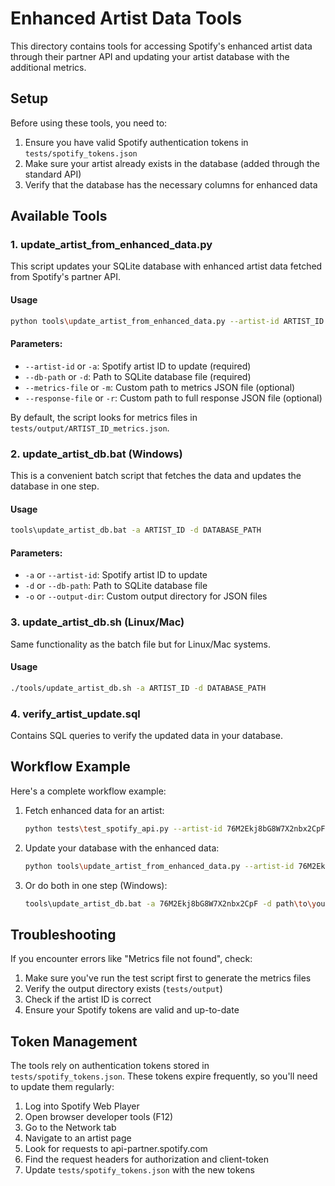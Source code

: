 # Enhanced Artist Data Tools

This directory contains tools for accessing Spotify's enhanced artist data through their partner API and updating your artist database with the additional metrics.

## Setup

Before using these tools, you need to:

1. Ensure you have valid Spotify authentication tokens in `tests/spotify_tokens.json`
2. Make sure your artist already exists in the database (added through the standard API)
3. Verify that the database has the necessary columns for enhanced data

## Available Tools

### 1. update_artist_from_enhanced_data.py

This script updates your SQLite database with enhanced artist data fetched from Spotify's partner API.

#### Usage

```bash
python tools\update_artist_from_enhanced_data.py --artist-id ARTIST_ID --db-path DATABASE_PATH
```

#### Parameters:

- `--artist-id` or `-a`: Spotify artist ID to update (required)
- `--db-path` or `-d`: Path to SQLite database file (required)
- `--metrics-file` or `-m`: Custom path to metrics JSON file (optional)
- `--response-file` or `-r`: Custom path to full response JSON file (optional)

By default, the script looks for metrics files in `tests/output/ARTIST_ID_metrics.json`.

### 2. update_artist_db.bat (Windows)

This is a convenient batch script that fetches the data and updates the database in one step.

#### Usage

```bash
tools\update_artist_db.bat -a ARTIST_ID -d DATABASE_PATH
```

#### Parameters:

- `-a` or `--artist-id`: Spotify artist ID to update
- `-d` or `--db-path`: Path to SQLite database file
- `-o` or `--output-dir`: Custom output directory for JSON files

### 3. update_artist_db.sh (Linux/Mac)

Same functionality as the batch file but for Linux/Mac systems.

#### Usage

```bash
./tools/update_artist_db.sh -a ARTIST_ID -d DATABASE_PATH
```

### 4. verify_artist_update.sql

Contains SQL queries to verify the updated data in your database.

## Workflow Example

Here's a complete workflow example:

1. Fetch enhanced data for an artist:
   ```bash
   python tests\test_spotify_api.py --artist-id 76M2Ekj8bG8W7X2nbx2CpF
   ```

2. Update your database with the enhanced data:
   ```bash
   python tools\update_artist_from_enhanced_data.py --artist-id 76M2Ekj8bG8W7X2nbx2CpF --db-path path\to\your\database.db
   ```

3. Or do both in one step (Windows):
   ```bash
   tools\update_artist_db.bat -a 76M2Ekj8bG8W7X2nbx2CpF -d path\to\your\database.db
   ```

## Troubleshooting

If you encounter errors like "Metrics file not found", check:

1. Make sure you've run the test script first to generate the metrics files
2. Verify the output directory exists (`tests/output`)
3. Check if the artist ID is correct
4. Ensure your Spotify tokens are valid and up-to-date

## Token Management

The tools rely on authentication tokens stored in `tests/spotify_tokens.json`. These tokens expire frequently, so you'll need to update them regularly:

1. Log into Spotify Web Player
2. Open browser developer tools (F12)
3. Go to the Network tab
4. Navigate to an artist page
5. Look for requests to api-partner.spotify.com
6. Find the request headers for authorization and client-token
7. Update `tests/spotify_tokens.json` with the new tokens
